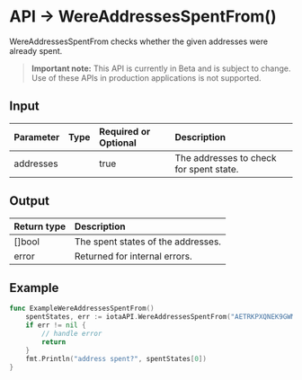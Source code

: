 # API -> WereAddressesSpentFrom()
WereAddressesSpentFrom checks whether the given addresses were already spent.
> **Important note:** This API is currently in Beta and is subject to change. Use of these APIs in production applications is not supported.

## Input

| Parameter       | Type | Required or Optional | Description |
|:---------------|:--------|:--------| :--------|
| addresses |  | true | The addresses to check for spent state.  |


## Output

| Return type     | Description |
|:---------------|:--------|
| []bool | The spent states of the addresses. |
| error | Returned for internal errors. |



## Example

```go
func ExampleWereAddressesSpentFrom() 
	spentStates, err := iotaAPI.WereAddressesSpentFrom("AETRKPXQNEK9GWM9ILSODEOZEFDDROCNKYQLWBDHWAEQJIGMSOJSETHNAMZOWDIVVMYPOPSFJRZYMDNRDQSGLFVZNY")
	if err != nil {
		// handle error
		return
	}
	fmt.Println("address spent?", spentStates[0])
}

```
